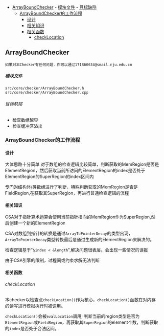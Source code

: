 - [ArrayBoundChecker](#arrayboundchecker)
      - [模块文件](#模块文件)
        - [目标缺陷](#目标缺陷)
  - [ArrayBoundChecker的工作流程](#arrayboundchecker的工作流程)
    - [设计](#设计)
    - [相关知识](#相关知识)
    - [相关函数](#相关函数)
        - [checkLocation](#checklocation)

## ArrayBoundChecker

    如果对本Checker有任何问题，你可以通过171860634@smail.nju.edu.cn

##### 模块文件

    src/core/checker/ArrayBoundChecker.h
    src/core/checker/ArrayBoundChecker.cpp
    
###### 目标缺陷

+ 检查数组越界
+ 检查缓冲区溢出

### ArrayBoundChecker的工作流程

#### 设计

大体思路十分简单
对于数组的检查逻辑比较简单，判断获取的MemRegion是否是ElementRegion，然后获取当前所访问的ElementRegion的index是否处于ElementRegion的SuperRegion的index区间内

专门对结构体/类数组进行了判断，特殊判断获取的MemRegion是否是FieldRegion,在获取其SuperRegion，再进行普通检查逻辑的流程

#### 相关知识

CSA对于指针算术运算会使用当前指针指向的MemRegion作为SuperRegion,然后创建一个新的ElementRegion

CSA对数组到指针的转换是通过`ArrayToPointerDecay`的类型出现，`ArrayToPointerDecay`类型转换最后是通过生成新的ElementRegion来解决的。

检查逻辑基于"`&index < &length`",解决问题很表层，会出现一些情况的误报

由于CSA引擎的限制，过程间或约束求解无法判断

#### 相关函数

###### checkLocation

本checker以检查点`checkLocation()`作为核心，`checkLocation()`函数在对内存的读写进行模拟执行时被调用。

`checkLocation()`会被`evalLocation`调用; 判断当前的region类型是否为`ElementRegion`或`FieldRegion`，再获取其`SuperRegion`的element个数，判断获取的`index`是否处于合法区间。